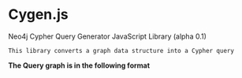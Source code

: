 # Cygen.js

Neo4j Cypher Query Generator JavaScript Library (alpha 0.1)

    This library converts a graph data structure into a Cypher query

**The Query graph is in the following format**

